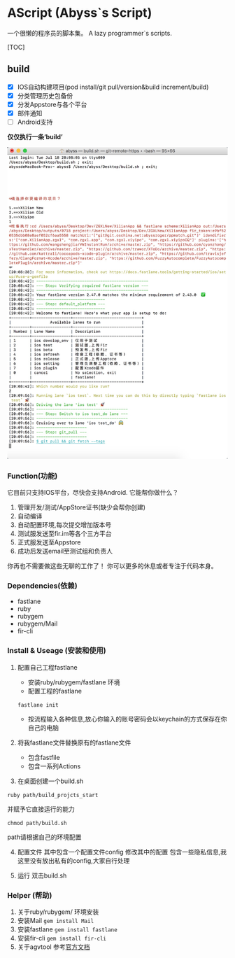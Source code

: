 # AScript (Abyss`s Script)

一个很懒的程序员的脚本集。
A lazy programmer`s scripts.


[TOC]
## build

- [x] IOS自动构建项目(pod install/git pull/version&build increment/build)
- [x] 分类管理历史包备份
- [x] 分发Appstore与各个平台
- [x] 邮件通知
- [ ] Android支持

**仅仅执行一条‘build’**

![build-w500](build/info/hello.png)

### Function(功能)

它目前只支持IOS平台，尽快会支持Android.
它能帮你做什么？

1. 管理开发/测试/AppStore证书(缺少会帮你创建)
2. 自动编译
3. 自动配置环境,每次提交增加版本号
4. 测试服发送至fir.im等各个三方平台
5. 正式服发送至Appstore
6. 成功后发送email至测试组和负责人

你再也不需要做这些无聊的工作了！
你可以更多的休息或者专注于代码本身。

### Dependencies(依赖)

* fastlane
* ruby
* rubygem
* rubygem/Mail
* fir-cli

### Install & Useage (安装和使用)

1. 配置自己工程fastlane
    * 安装ruby/rubygem/fastlane 环境
    * 配置工程的fastlane
    ```
    fastlane init
    ```
    * 按流程输入各种信息,放心你输入的账号密码会以keychain的方式保存在你自己的电脑

2. 将我fastlane文件替换原有的fastlane文件
    * 包含fastfile
    * 包含一系列Actions

3. 在桌面创建一个build.sh
```
ruby path/build_projcts_start
```
并赋予它直接运行的能力
```
chmod path/build.sh 
```

path请根据自己的环境配置

4. 配置文件
其中包含一个配置文件config
修改其中的配置
包含一些隐私信息,我这里没有放出私有的config,大家自行处理

5. 运行
双击build.sh

### Helper (帮助)

1. 关于ruby/rubygem/ 环境安装
2. 安装Mail ``gem install Mail``
3. 安装fastlane ``gem install fastlane``
4. 安装fir-cli ``gem install fir-cli``
5. 关于agvtool 参考[官方文档](https://developer.apple.com/library/content/qa/qa1827/_index.html)
